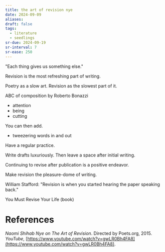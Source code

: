 ```yaml
---
title: the art of revision nye
date: 2024-09-09
aliases: 
draft: false
tags:
  - literature
  - seedlings
sr-due: 2024-09-19
sr-interval: 7
sr-ease: 250
---
```

"Each thing gives us something else."

Revision is the most refreshing part of writing.

Poetry as a slow art.
Revision as the slowest part of it.

ABC of composition by Roberto Bonazzi
- attention
- being
- cutting

You can then add.
- tweezering words in and out

Have a regular practice.

Write drafts luxuriously.
Then leave a space after initial writing.

Continuing to revise after publication is a positive endeavor.

Make revision the pleasure-dome of writing.

William Stafford: "Revision is when you started hearing the paper speaking back."

You Must Revise Your Life (book)

# References

_Naomi Shihab Nye on The Art of Revision_. Directed by Poets.org, 2015. _YouTube_, [https://www.youtube.com/watch?v=gwLR0Bh4FA8](https://www.youtube.com/watch?v=gwLR0Bh4FA8).